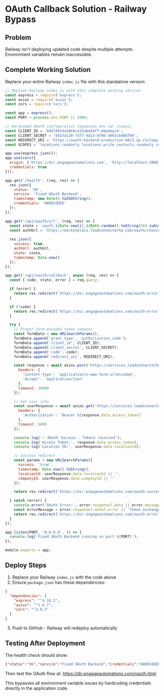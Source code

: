 # OAuth Callback Solution - Railway Bypass

## Problem
Railway isn't deploying updated code despite multiple attempts. Environment variables remain inaccessible.

## Complete Working Solution

Replace your entire Railway `index.js` file with this standalone version:

```javascript
// Replace Railway index.js with this complete working version
const express = require('express');
const axios = require('axios');
const cors = require('cors');

const app = express();
const PORT = process.env.PORT || 5000;

// Hardcoded OAuth configuration (bypasses env var issues)
const CLIENT_ID = '68474924a586bce22a6e64f7-mbpkmyu4';
const CLIENT_SECRET = 'b5a7a120-7df7-4d23-8796-4863cbd08f94';
const REDIRECT_URI = 'https://oauth-backend-production-68c5.up.railway.app/api/oauth/callback';
const SCOPES = 'locations.readonly locations.write contacts.readonly contacts.write opportunities.readonly opportunities.write calendars.readonly calendars.write forms.readonly forms.write surveys.readonly surveys.write workflows.readonly workflows.write snapshots.readonly snapshots.write';

app.use(express.json());
app.use(cors({
  origin: ['https://dir.engageautomations.com', 'http://localhost:3000'],
  credentials: true
}));

app.get('/health', (req, res) => {
  res.json({ 
    status: 'OK', 
    service: 'Fixed OAuth Backend', 
    timestamp: new Date().toISOString(),
    credentials: 'HARDCODED'
  });
});

app.get('/api/oauth/url', (req, res) => {
  const state = `oauth_${Date.now()}_${Math.random().toString(36).substr(2, 9)}`;
  const authUrl = `https://marketplace.leadconnectorhq.com/oauth/chooselocation?response_type=code&redirect_uri=${encodeURIComponent(REDIRECT_URI)}&client_id=${CLIENT_ID}&state=${state}&scope=${encodeURIComponent(SCOPES)}`;
  
  res.json({
    success: true,
    authUrl: authUrl,
    state: state,
    timestamp: Date.now()
  });
});

app.get('/api/oauth/callback', async (req, res) => {
  const { code, state, error } = req.query;

  if (error) {
    return res.redirect(`https://dir.engageautomations.com/oauth-error?error=${encodeURIComponent(error)}`);
  }

  if (!code) {
    return res.redirect(`https://dir.engageautomations.com/oauth-error?error=${encodeURIComponent('Missing authorization code')}`);
  }

  try {
    // Proper form-encoded token request
    const formData = new URLSearchParams();
    formData.append('grant_type', 'authorization_code');
    formData.append('client_id', CLIENT_ID);
    formData.append('client_secret', CLIENT_SECRET);
    formData.append('code', code);
    formData.append('redirect_uri', REDIRECT_URI);

    const response = await axios.post('https://services.leadconnectorhq.com/oauth/token', formData.toString(), {
      headers: {
        'Content-Type': 'application/x-www-form-urlencoded',
        'Accept': 'application/json'
      },
      timeout: 10000
    });

    // Get user info
    const userResponse = await axios.get('https://services.leadconnectorhq.com/oauth/userinfo', {
      headers: {
        'Authorization': `Bearer ${response.data.access_token}`
      },
      timeout: 5000
    });

    console.log('✅ OAuth Success - Tokens received');
    console.log('Access Token:', response.data.access_token);
    console.log('Location ID:', userResponse.data.locationId);

    // Success redirect
    const params = new URLSearchParams({
      success: 'true',
      timestamp: Date.now().toString(),
      locationId: userResponse.data.locationId || '',
      companyId: userResponse.data.companyId || ''
    });

    return res.redirect(`https://dir.engageautomations.com/oauth-success?${params.toString()}`);

  } catch (error) {
    console.error('OAuth Error:', error.response?.data || error.message);
    const errorMessage = error.response?.data?.error || 'Token exchange failed';
    return res.redirect(`https://dir.engageautomations.com/oauth-error?error=${encodeURIComponent(errorMessage)}`);
  }
});

app.listen(PORT, '0.0.0.0', () => {
  console.log(`Fixed OAuth Backend running on port ${PORT}`);
});

module.exports = app;
```

## Deploy Steps

1. Replace your Railway `index.js` with the code above
2. Ensure `package.json` has these dependencies:
```json
{
  "dependencies": {
    "express": "^4.18.2",
    "axios": "^1.6.7",
    "cors": "^2.8.5"
  }
}
```
3. Push to GitHub - Railway will redeploy automatically

## Testing After Deployment

The health check should show:
```json
{"status":"OK","service":"Fixed OAuth Backend","credentials":"HARDCODED"}
```

Then test the OAuth flow at: https://dir.engageautomations.com/oauth.html

This bypasses all environment variable issues by hardcoding credentials directly in the application code.